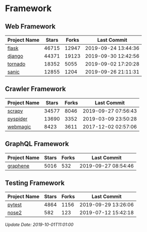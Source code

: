 # Framework

## Web Framework

| Project Name | Stars | Forks | Last Commit |
| ------------ | ----- | ----- | ----------- |
| [flask](https://github.com/pallets/flask) | 46715 | 12947 | 2019-09-24 13:44:36 |
| [django](https://github.com/django/django) | 44371 | 19123 | 2019-09-30 12:42:56 |
| [tornado](https://github.com/tornadoweb/tornado) | 18352 | 5055 | 2019-09-02 17:20:28 |
| [sanic](https://github.com/huge-success/sanic) | 12855 | 1204 | 2019-09-26 21:11:31 |

## Crawler Framework

| Project Name | Stars | Forks | Last Commit |
| ------------ | ----- | ----- | ----------- |
| [scrapy](https://github.com/scrapy/scrapy) | 34577 | 8046 | 2019-09-27 07:56:43 |
| [pyspider](https://github.com/binux/pyspider) | 13690 | 3352 | 2019-03-09 23:50:28 |
| [webmagic](https://github.com/code4craft/webmagic) | 8423 | 3611 | 2017-12-02 02:57:06 |

## GraphQL Framework

| Project Name | Stars | Forks | Last Commit |
| ------------ | ----- | ----- | ----------- |
| [graphene](https://github.com/graphql-python/graphene) | 5016 | 532 | 2019-09-27 08:54:46 |

## Testing Framework

| Project Name | Stars | Forks | Last Commit |
| ------------ | ----- | ----- | ----------- |
| [pytest](https://github.com/pytest-dev/pytest) | 4864 | 1156 | 2019-09-29 13:26:06 |
| [nose2](https://github.com/nose-devs/nose2) | 582 | 123 | 2019-07-12 15:42:18 |

*Update Date: 2019-10-01T11:01:00*
